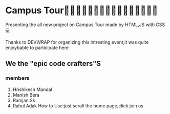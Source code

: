 

# Campus Tour🚶‍♂️🚶‍♂️🚶‍♂️🚶‍♂️🚶‍♂️🚶‍♂️🚶‍♂️🚶‍♂️
 
 Presenting the all new project on Campus Tour
made by HTML,JS with CSS💻

Thanks to DEVWRAP for organizing this intresting event,it was quite enjoybable to participate here

## We the "epic code crafters"S

### members 
1. Hrishikesh Mandal
2. Manish Bera
3. Ramjan Sk
4. Rahul Adak 
How to Use:just scroll the home page,click join us